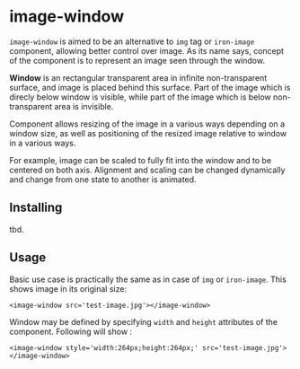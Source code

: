 # image-window

`image-window` is aimed to be an alternative to `img` tag or `iron-image` component, allowing better control over image.
As its name says, concept of the component is to represent an image seen through the window. 

**Window** is an rectangular transparent area in infinite non-transparent surface, and image is placed behind this surface.
Part of the image which is direcly below window is visible, while part of the image which is below non-transparent area is invisible.

Component allows resizing of the image in a various ways depending on a window size, as well as positioning of the resized image relative to window in a various ways.

For example, image can be scaled to fully fit into the window and to be centered on both axis.
Alignment and scaling can be changed dynamically and change from one state to another is animated.

## Installing

tbd.

## Usage

Basic use case is practically the same as in case of `img` or `iron-image`. This shows image in its original size:

    <image-window src='test-image.jpg'></image-window>


Window may be defined by specifying `width` and `height` attributes of the component. Following will show :

    <image-window style='width:264px;height:264px;' src='test-image.jpg'></image-window>
